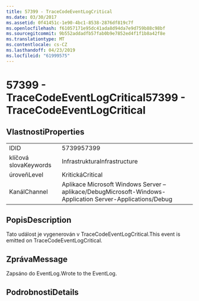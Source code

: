 ```yaml
---
title: 57399 - TraceCodeEventLogCritical
ms.date: 03/30/2017
ms.assetid: 0f41451c-1e90-4bc1-8538-2876df819c7f
ms.openlocfilehash: f61057171e95dc41ada8d94da7e9d759b88c98bf
ms.sourcegitcommit: 9b552addadfb57fab0b9e7852ed4f1f1b8a42f8e
ms.translationtype: MT
ms.contentlocale: cs-CZ
ms.lasthandoff: 04/23/2019
ms.locfileid: "61999575"
---
```

# <a name="57399---tracecodeeventlogcritical"></a><span data-ttu-id="68a1c-102">57399 - TraceCodeEventLogCritical</span><span class="sxs-lookup"><span data-stu-id="68a1c-102">57399 - TraceCodeEventLogCritical</span></span>
## <a name="properties"></a><span data-ttu-id="68a1c-103">Vlastnosti</span><span class="sxs-lookup"><span data-stu-id="68a1c-103">Properties</span></span>  
  
|||  
|-|-|  
|<span data-ttu-id="68a1c-104">ID</span><span class="sxs-lookup"><span data-stu-id="68a1c-104">ID</span></span>|<span data-ttu-id="68a1c-105">57399</span><span class="sxs-lookup"><span data-stu-id="68a1c-105">57399</span></span>|  
|<span data-ttu-id="68a1c-106">klíčová slova</span><span class="sxs-lookup"><span data-stu-id="68a1c-106">Keywords</span></span>|<span data-ttu-id="68a1c-107">Infrastruktura</span><span class="sxs-lookup"><span data-stu-id="68a1c-107">Infrastructure</span></span>|  
|<span data-ttu-id="68a1c-108">úroveň</span><span class="sxs-lookup"><span data-stu-id="68a1c-108">Level</span></span>|<span data-ttu-id="68a1c-109">Kritická</span><span class="sxs-lookup"><span data-stu-id="68a1c-109">Critical</span></span>|  
|<span data-ttu-id="68a1c-110">Kanál</span><span class="sxs-lookup"><span data-stu-id="68a1c-110">Channel</span></span>|<span data-ttu-id="68a1c-111">Aplikace Microsoft Windows Server – aplikace/Debug</span><span class="sxs-lookup"><span data-stu-id="68a1c-111">Microsoft-Windows-Application Server-Applications/Debug</span></span>|  
  
## <a name="description"></a><span data-ttu-id="68a1c-112">Popis</span><span class="sxs-lookup"><span data-stu-id="68a1c-112">Description</span></span>  
 <span data-ttu-id="68a1c-113">Tato událost je vygenerován v TraceCodeEventLogCritical.</span><span class="sxs-lookup"><span data-stu-id="68a1c-113">This event is emitted on TraceCodeEventLogCritical.</span></span>  
  
## <a name="message"></a><span data-ttu-id="68a1c-114">Zpráva</span><span class="sxs-lookup"><span data-stu-id="68a1c-114">Message</span></span>  
 <span data-ttu-id="68a1c-115">Zapsáno do EventLog.</span><span class="sxs-lookup"><span data-stu-id="68a1c-115">Wrote to the EventLog.</span></span>  
  
## <a name="details"></a><span data-ttu-id="68a1c-116">Podrobnosti</span><span class="sxs-lookup"><span data-stu-id="68a1c-116">Details</span></span>
